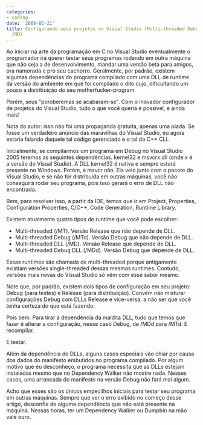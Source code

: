 ```yaml
---
categories:
- coding
date: '2008-02-21'
title: Configurando seus projetos no Visual Studio (Multi-threaded Debug DLL /MT,
  /MD)
---
```


Ao iniciar na arte da programação em C no Visual Studio eventualmente o programador irá querer testar seus programas rodando em outra máquina que não seja a de desenvolvimento, mandar uma versão beta para amigos, pra namorada e pro seu cachorro. Geralmente, por padrão, existem algumas dependências do programa compilado com uma DLL de runtime da versão do ambiente em que foi compilado o dito cujo, dificultando um pouco a distribuição do seu motherfucker-program.

Porém, seus "poroberemas se acabaram-se". Com o inovador configurador de projetos do Visual Studio, tudo o que você queria é possível, e ainda mais!

Nota do autor: isso não foi uma propaganda gratuita, apenas uma piada. Se fosse um verdadeiro anúncio das maravilhas do Visual Studio, eu agora estaria falando daquele tal código gerenciado e o tal do C++ CLI.

Inicialmente, se compilarmos um programa em Debug no Visual Studio 2005 teremos as seguintes dependências. kernel32 e msvcrx.dll (onde x é a versão do Visual Studio). A DLL kernel32 é nativa e sempre estará presente no Windows. Porém, a msvcr não. Ela veio junto com o pacote do Visual Studio, e se não for distribuída em outras máquinas, você não conseguirá rodar seu programa, pois isso gerará o erro de DLL não encontrada.

Bem, para resolver isso, a partir da IDE, temos que ir em Project, Properties, Configuration Properties, C/C++, Code Generation, Runtime Library.

Existem atualmente quatro tipos de runtime que você pode escolher:

 - Multi-threaded (/MT). Versão Release que não depende de DLL.
 - Multi-threaded Debug (/MTd). Versão Debug que não depende de DLL.
 - Multi-threaded DLL (/MD). Versão Release que depende de DLL.
 - Multi-threaded Debug DLL (/MDd). Versão Debug que depende de DLL.

Essas runtimes são chamada de multi-threaded porque antigamente existiam versões single-threaded dessas mesmas runtimes. Contudo, versões mais novas do Visual Studio só vêm com esse sabor mesmo.

Note que, por padrão, existem dois tipos de configuração em seu projeto: Debug (para testes) e Release (para distribuição). Convém não misturar configurações Debug com DLLs Release e vice-versa, a não ser que você tenha certeza do que está fazendo.

Pois bem. Para tirar a dependência da maldita DLL, tudo que temos que fazer é alterar a configuração, nesse caso Debug, de /MDd para /MTd. E recompilar.

E testar.

Além da dependência de DLLs, alguns casos especiais vão chiar por causa dos dados do manifesto embutidos no programa compilado. Por algum motivo que eu desconheço, o programa necessita que as DLLs estejam instaladas mesmo que no Dependency Walker não mostre nada. Nesses casos, uma arrancada do manifesto na versão Debug não fará mal algum.

Acho que esses são os únicos empecilhos iniciais para testar seu programa em outras máquinas. Sempre que ver o erro exibido no começo desse artigo, desconfie de alguma dependência que não está presente na máquina. Nessas horas, ter um Dependency Walker ou Dumpbin na mão vale ouro.